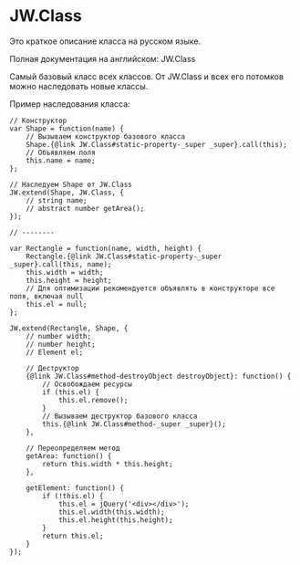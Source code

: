 ﻿# JW.Class

Это краткое описание класса на русском языке.

Полная документация на английском: JW.Class

Самый базовый класс всех классов. От JW.Class и всех его потомков можно наследовать новые классы.

Пример наследования класса:

    // Конструктор
    var Shape = function(name) {
        // Вызываем конструктор базового класса
        Shape.{@link JW.Class#static-property-_super _super}.call(this);
        // Объявляем поля
        this.name = name;
    };
    
    // Наследуем Shape от JW.Class
    JW.extend(Shape, JW.Class, {
        // string name;
        // abstract number getArea();
    });
    
    // --------
    
    var Rectangle = function(name, width, height) {
        Rectangle.{@link JW.Class#static-property-_super _super}.call(this, name);
        this.width = width;
        this.height = height;
        // Для оптимизации рекомендуется объявлять в конструкторе все поля, включая null
        this.el = null;
    };
    
    JW.extend(Rectangle, Shape, {
        // number width;
        // number height;
        // Element el;
        
        // Деструктор
        {@link JW.Class#method-destroyObject destroyObject}: function() {
            // Освобождаем ресурсы
            if (this.el) {
                this.el.remove();
            }
            // Вызываем деструктор базового класса
            this.{@link JW.Class#method-_super _super}();
        },
        
        // Переопределяем метод
        getArea: function() {
            return this.width * this.height;
        },
        
        getElement: function() {
            if (!this.el) {
                this.el = jQuery('<div></div>');
                this.el.width(this.width);
                this.el.height(this.height);
            }
            return this.el;
        }
    });
